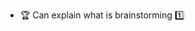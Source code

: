 * <span id="outcome-brainstorming-introduction-one">:trophy: Can explain what is brainstorming :one:</span>
